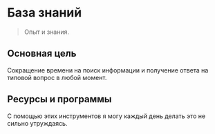 # База знаний

> Опыт и знания.

## Основная цель

Сокращение времени на поиск информации и получение ответа на типовой вопрос в любой момент.

## Ресурсы и программы

С помощью этих инструментов я могу каждый день делать это не сильно утруждаясь.
